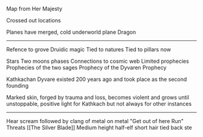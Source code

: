 Map from Her Majesty

Crossed out locations

Planes have merged, cold underworld plane
Dragon

---
Refence to grove
Druidic magic
Tied to natures
Tied to pillars now

Stars
Two moons phases
Connections to cosmic web
Limited prophecies
Prophecies of the two sages
Prophecy of the Dyvaren Prophecy

Kathkachan Dyvare existed 200 years ago and took place as the second founding

Marked skin, forged by trauma and loss, becomes violent and grows until unstoppable, positive light for Kathkach but not always for other instances

---

Hear scream followed by clang of metal on metal
"Get out of here Run"
Threats
[[The Silver Blade]]
Medium height half-elf
short hair tied back
ste



